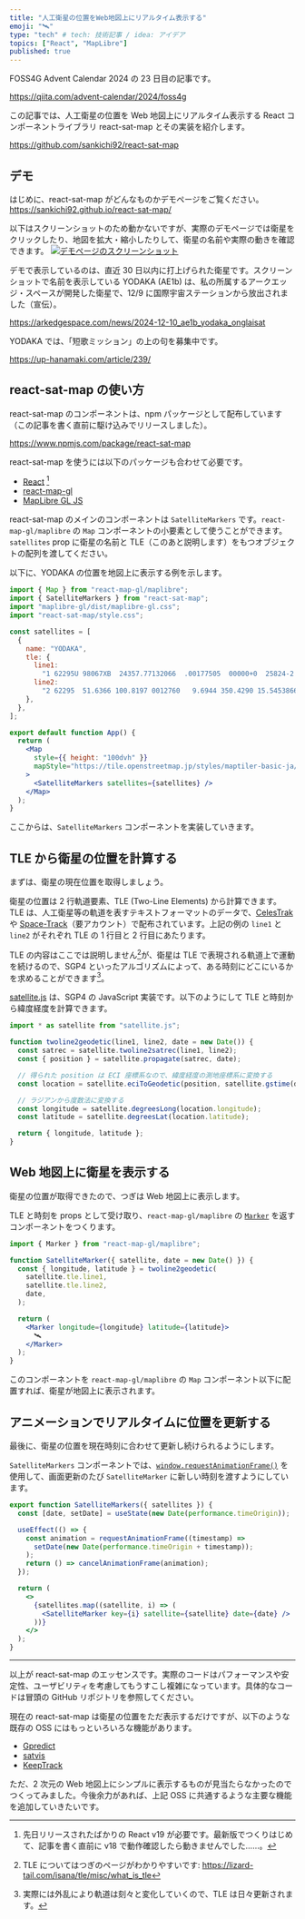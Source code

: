 ```yaml
---
title: "人工衛星の位置をWeb地図上にリアルタイム表示する"
emoji: "🛰️"
type: "tech" # tech: 技術記事 / idea: アイデア
topics: ["React", "MapLibre"]
published: true
---
```


FOSS4G Advent Calendar 2024 の 23 日目の記事です。

https://qiita.com/advent-calendar/2024/foss4g

この記事では、人工衛星の位置を Web 地図上にリアルタイム表示する React コンポーネントライブラリ react-sat-map とその実装を紹介します。

https://github.com/sankichi92/react-sat-map

## デモ

はじめに、react-sat-map がどんなものかデモページをご覧ください。
https://sankichi92.github.io/react-sat-map/

以下はスクリーンショットのため動かないですが、実際のデモページでは衛星をクリックしたり、地図を拡大・縮小したりして、衛星の名前や実際の動きを確認できます。
[![デモページのスクリーンショット](/images/2024-12-23_react-sat-map/demo_screenshot.png)](https://sankichi92.github.io/react-sat-map/)

デモで表示しているのは、直近 30 日以内に打上げられた衛星です。スクリーンショットで名前を表示している YODAKA (AE1b) は、私の所属するアークエッジ・スペースが開発した衛星で、12/9 に国際宇宙ステーションから放出されました（宣伝）。

https://arkedgespace.com/news/2024-12-10_ae1b_yodaka_onglaisat

YODAKA では、「短歌ミッション」の上の句を募集中です。

https://up-hanamaki.com/article/239/

## react-sat-map の使い方

react-sat-map のコンポーネントは、npm パッケージとして配布しています（この記事を書く直前に駆け込みでリリースしました）。

https://www.npmjs.com/package/react-sat-map

react-sat-map を使うには以下のパッケージも合わせて必要です。

- [React](https://react.dev/) [^1]
- [react-map-gl](https://visgl.github.io/react-map-gl/)
- [MapLibre GL JS](https://maplibre.org/maplibre-gl-js/docs/)

[^1]: 先日リリースされたばかりの React v19 が必要です。最新版でつくりはじめて、記事を書く直前に v18 で動作確認したら動きませんでした……。

react-sat-map のメインのコンポーネントは `SatelliteMarkers` です。`react-map-gl/maplibre` の `Map` コンポーネントの小要素として使うことができます。`satellites` prop に衛星の名前と TLE（このあと説明します）をもつオブジェクトの配列を渡してください。

以下に、YODAKA の位置を地図上に表示する例を示します。

```jsx
import { Map } from "react-map-gl/maplibre";
import { SatelliteMarkers } from "react-sat-map";
import "maplibre-gl/dist/maplibre-gl.css";
import "react-sat-map/style.css";

const satellites = [
  {
    name: "YODAKA",
    tle: {
      line1:
        "1 62295U 98067XB  24357.77132066  .00177505  00000+0  25824-2 0  9994",
      line2:
        "2 62295  51.6366 100.8197 0012760   9.6944 350.4290 15.54538666  2102",
    },
  },
];

export default function App() {
  return (
    <Map
      style={{ height: "100dvh" }}
      mapStyle="https://tile.openstreetmap.jp/styles/maptiler-basic-ja/style.json"
    >
      <SatelliteMarkers satellites={satellites} />
    </Map>
  );
}
```

ここからは、`SatelliteMarkers` コンポーネントを実装していきます。

## TLE から衛星の位置を計算する

まずは、衛星の現在位置を取得しましょう。

衛星の位置は 2 行軌道要素、TLE (Two-Line Elements) から計算できます。TLE は、人工衛星等の軌道を表すテキストフォーマットのデータで、[CelesTrak](https://celestrak.org/) や [Space-Track](https://www.space-track.org/)（要アカウント）で配布されています。上記の例の `line1` と `line2` がそれぞれ TLE の 1 行目と 2 行目にあたります。<!-- textlint-disable -->

TLE の内容はここでは説明しません[^2]が、衛星は TLE で表現される軌道上で運動を続けるので、SGP4 といったアルゴリズムによって、ある時刻にどこにいるかを求めることができます[^3]。<!-- textlint-enable -->

[^2]: TLE についてはつぎのページがわかりやすいです: https://lizard-tail.com/isana/tle/misc/what_is_tle
[^3]: 実際には外乱により軌道は刻々と変化していくので、TLE は日々更新されます。

[satellite.js](https://github.com/shashwatak/satellite-js) は、SGP4 の JavaScript 実装です。以下のようにして TLE と時刻から緯度経度を計算できます。

```javascript
import * as satellite from "satellite.js";

function twoline2geodetic(line1, line2, date = new Date()) {
  const satrec = satellite.twoline2satrec(line1, line2);
  const { position } = satellite.propagate(satrec, date);

  // 得られた position は ECI 座標系なので、緯度経度の測地座標系に変換する
  const location = satellite.eciToGeodetic(position, satellite.gstime(date));

  // ラジアンから度数法に変換する
  const longitude = satellite.degreesLong(location.longitude);
  const latitude = satellite.degreesLat(location.latitude);

  return { longitude, latitude };
}
```

## Web 地図上に衛星を表示する

衛星の位置が取得できたので、つぎは Web 地図上に表示します。

TLE と時刻を props として受け取り、`react-map-gl/maplibre` の [`Marker`](https://visgl.github.io/react-map-gl/docs/api-reference/marker) を返すコンポーネントをつくります。

```jsx
import { Marker } from "react-map-gl/maplibre";

function SatelliteMarker({ satellite, date = new Date() }) {
  const { longitude, latitude } = twoline2geodetic(
    satellite.tle.line1,
    satellite.tle.line2,
    date,
  );

  return (
    <Marker longitude={longitude} latitude={latitude}>
      🛰️
    </Marker>
  );
}
```

このコンポーネントを `react-map-gl/maplibre` の `Map` コンポーネント以下に配置すれば、衛星が地図上に表示されます。

## アニメーションでリアルタイムに位置を更新する

最後に、衛星の位置を現在時刻に合わせて更新し続けられるようにします。<!-- textlint-disable -->

`SatelliteMarkers` コンポーネントでは、[`window.requestAnimationFrame()`](https://developer.mozilla.org/ja/docs/Web/API/Window/requestAnimationFrame) を使用して、画面更新のたび `SatelliteMarker` に新しい時刻を渡すようにしています。<!-- textlint-enable -->

```jsx
export function SatelliteMarkers({ satellites }) {
  const [date, setDate] = useState(new Date(performance.timeOrigin));

  useEffect(() => {
    const animation = requestAnimationFrame((timestamp) =>
      setDate(new Date(performance.timeOrigin + timestamp));
    );
    return () => cancelAnimationFrame(animation);
  });

  return (
    <>
      {satellites.map((satellite, i) => (
        <SatelliteMarker key={i} satellite={satellite} date={date} />
      ))}
    </>
  );
}
```

---

以上が react-sat-map のエッセンスです。実際のコードはパフォーマンスや安定性、ユーザビリティを考慮してもうすこし複雑になっています。具体的なコードは冒頭の GitHub リポジトリを参照してください。

現在の react-sat-map は衛星の位置をただ表示するだけですが、以下のような既存の OSS にはもっといろいろな機能があります。

- [Gpredict](https://github.com/csete/gpredict)
- [satvis](https://github.com/Flowm/satvis)
- [KeepTrack](https://github.com/thkruz/keeptrack.space)

ただ、2 次元の Web 地図上にシンプルに表示するものが見当たらなかったのでつくってみました。今後余力があれば、上記 OSS に共通するような主要な機能を追加していきたいです。
